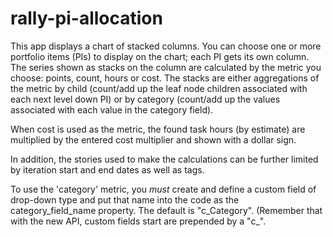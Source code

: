 rally-pi-allocation
===================

This app displays a chart of stacked columns.  You can choose one or more portfolio items (PIs) to
display on the chart; each PI gets its own column.  The series shown as stacks on the column are
calculated by the metric you choose: points, count, hours or cost.  The stacks are either aggregations
of the metric by child (count/add up the leaf node children associated with each next level down
PI) or by category (count/add up the values associated with each value in the category field).  

When cost is used as the metric, the found task hours (by estimate) are multiplied by the entered
cost multiplier and shown with a dollar sign.

In addition, the stories used to make the calculations can be further limited by iteration start
and end dates as well as tags.

To use the 'category' metric, you *must* create and define a custom field of drop-down type and 
put that name into the code as the category_field_name property.  The default is "c_Category". 
(Remember that with the new API, custom fields start are prepended by a "c_".
